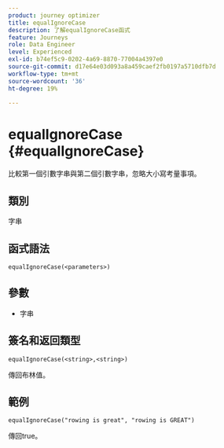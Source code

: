 ```yaml
---
product: journey optimizer
title: equalIgnoreCase
description: 了解equalIgnoreCase函式
feature: Journeys
role: Data Engineer
level: Experienced
exl-id: b74ef5c9-0202-4a69-8870-77004a4397e0
source-git-commit: d17e64e03d093a8a459caef2fb0197a5710dfb7d
workflow-type: tm+mt
source-wordcount: '36'
ht-degree: 19%

---
```


# equalIgnoreCase {#equalIgnoreCase}

比較第一個引數字串與第二個引數字串，忽略大小寫考量事項。

## 類別

字串

## 函式語法

`equalIgnoreCase(<parameters>)`

## 參數

* 字串

## 簽名和返回類型

`equalIgnoreCase(<string>,<string>)`

傳回布林值。

## 範例

`equalIgnoreCase("rowing is great", "rowing is GREAT")`

傳回true。
